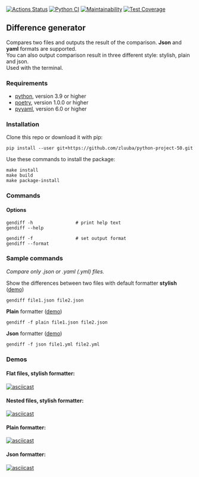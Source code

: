 [![Actions Status](https://github.com/zluuba/python-project-50/workflows/hexlet-check/badge.svg)](https://github.com/zluuba/python-project-50/actions) 
[![Python CI](https://github.com/zluuba/python-project-50/actions/workflows/pyci.yml/badge.svg)](https://github.com/zluuba/python-project-50/actions/workflows/pyci.yml)
[![Maintainability](https://api.codeclimate.com/v1/badges/83963175416f052072a8/maintainability)](https://codeclimate.com/github/zluuba/python-project-50/maintainability) 
[![Test Coverage](https://api.codeclimate.com/v1/badges/83963175416f052072a8/test_coverage)](https://codeclimate.com/github/zluuba/python-project-50/test_coverage)


## Difference generator
Compares two files and outputs the result of the comparison. **Json** and **yaml** formats are supported. </br>
You can also output comparison result in three different style: stylish, plain and json. </br>
Used with the terminal. </br>


### Requirements
- [python](https://www.python.org/), version 3.9 or higher
- [poetry](https://python-poetry.org/), version 1.0.0 or higher
- [pyyaml](https://pyyaml.org/), version 6.0 or higher


### Installation 

Clone this repo or download it with pip:
```ch
pip install --user git+https://github.com/zluuba/python-project-50.git
```

Use these commands to install the package:
```ch
make install
make build
make package-install
```

### Commands
#### Options

```ch
gendiff -h                # print help text
gendiff --help

gendiff -f                # set output format
gendiff --format
```

### Sample commands
*Compare only .json or .yaml (.yml) files.* </br>

Show the differences between two files with default formatter **stylish**
([demo](https://github.com/zluuba/python-project-50#nested-files-stylish-format))
```ch
gendiff file1.json file2.json
```

**Plain** formatter
([demo](https://github.com/zluuba/python-project-50#plain-format))
```ch
gendiff -f plain file1.json file2.json
```

**Json** formatter
([demo](https://github.com/zluuba/python-project-50#json-format))
```ch
gendiff -f json file1.yml file2.yml
```


### Demos

#### Flat files, stylish formatter:
[![asciicast](https://asciinema.org/a/V8EMBZ8dyIeVdGrgz5yOiY7tk.svg)](https://asciinema.org/a/V8EMBZ8dyIeVdGrgz5yOiY7tk)


#### Nested files, stylish formatter:
[![asciicast](https://asciinema.org/a/arUl8ZVGSi4hzsnaNf0nKwjZL.svg)](https://asciinema.org/a/arUl8ZVGSi4hzsnaNf0nKwjZL)


#### Plain formatter:
[![asciicast](https://asciinema.org/a/0V1KMW2AuUasLxNQ9ty6E11GO.svg)](https://asciinema.org/a/0V1KMW2AuUasLxNQ9ty6E11GO)


#### Json formatter:
[![asciicast](https://asciinema.org/a/zCfIoYSHW2KjjMHeJTkAHFnzC.svg)](https://asciinema.org/a/zCfIoYSHW2KjjMHeJTkAHFnzC)